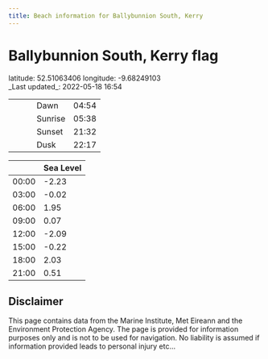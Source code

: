 ```yaml
---
title: Beach information for Ballybunnion South, Kerry
---
```

# Ballybunnion South, Kerry <span class="material-icons blue-flag">flag</span>

<div class="location-info">latitude: 52.51063406 longitude: -9.68249103</div>
<div class="met-eireann-warnings"></div>
_Last updated_: 2022-05-18 16:54

|   |   |   |   |   |
|---|---|---|---|---|
|   |   |   | Dawn  | 04:54 |
|   |   |   | Sunrise  | 05:38 |
|   |   |   | Sunset  | 21:32 |
|   |   |   | Dusk  | 22:17 |

<div></div>

|   | Sea Level  |
|---|---|
| 00:00 | -2.23 |
| 03:00 | -0.02 |
| 06:00 | 1.95 |
| 09:00 | 0.07 |
| 12:00 | -2.09 |
| 15:00 | -0.22 |
| 18:00 | 2.03 |
| 21:00 | 0.51 |

## Disclaimer

This page contains data from the Marine Institute,
Met Eireann and the Environment Protection Agency. The page is provided for
information purposes only and is not to be used for navigation. No liability
is assumed if information provided leads to personal injury etc...